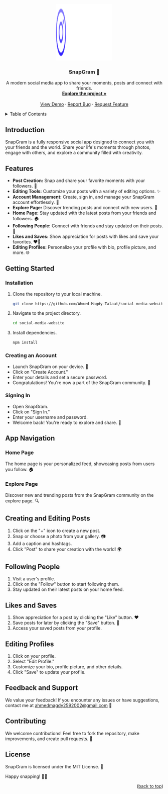 <!DOCTYPE html>
<html lang="en">
<head>
  <meta charset="UTF-8">
  <meta name="viewport" content="width=device-width, initial-scale=1.0">
</head>
<body>

<a name="readme-top"></a>

<!-- Project Shields -->
<div align="center">
  <a href="https://github.com/Ahmed-Magdy-Talaat/social-media-website">
    <!-- Replace the path with your SnapGram logo -->
    <img src="Client Side/public/assets/images/logo.svg" alt="Logo" width="180" height="180">
  </a>

  <h3 align="center">SnapGram 📸</h3>

  <p align="center">
    A modern social media app to share your moments, posts and connect with friends.
    <br />
    <a href="https://github.com/Ahmed-Magdy-Talaat/social-media-website"><strong>Explore the project »</strong></a>
    <br />
    <br />
    <a href="https://social-media-website-beta.vercel.app/">View Demo</a>
    ·
    <a href="https://github.com/Ahmed-Magdy-Talaat/social-media-website/issues">Report Bug</a>
    ·
    <a href="https://github.com/Ahmed-Magdy-Talaat/social-media-website/issues">Request Feature</a>
  </p>
</div>

<!-- Table of Contents -->
<details>
  <summary>Table of Contents</summary>
  <ol>
    <li><a href="#introduction">Introduction</a></li>
    <li><a href="#features">Features</a></li>
    <li><a href="#getting-started">Getting Started</a>
      <ul>
        <li><a href="#installation">Installation</a></li>
        <li><a href="#creating-an-account">Creating an Account</a></li>
        <li><a href="#signing-in">Signing In</a></li>
      </ul>
    </li>
    <li><a href="#app-navigation">App Navigation</a>
      <ul>
        <li><a href="#home-page">Home Page</a></li>
        <li><a href="#explore-page">Explore Page</a></li>
      </ul>
    </li>
    <li><a href="#creating-and-editing-posts">Creating and Editing Posts</a></li>
    <li><a href="#following-people">Following People</a></li>
    <li><a href="#likes-and-saves">Likes and Saves</a></li>
    <li><a href="#editing-profiles">Editing Profiles</a></li>
    <li><a href="#feedback-and-support">Feedback and Support</a></li>
    <li><a href="#contributing">Contributing</a></li>
    <li><a href="#license">License</a></li>
  </ol>
</details>

<!-- Introduction -->
## Introduction

SnapGram is a fully responsive social app designed to connect you with your friends and the world. Share your life's moments through photos, engage with others, and explore a community filled with creativity.


<!-- Features -->
## Features

- **Post Creation:** Snap and share your favorite moments with your followers. 📸
- **Editing Tools:** Customize your posts with a variety of editing options. ✨
- **Account Management:** Create, sign in, and manage your SnapGram account effortlessly. 🤳
- **Explore Page:** Discover trending posts and connect with new users. 🚀
- **Home Page:** Stay updated with the latest posts from your friends and followers. 🏠
- **Following People:** Connect with friends and stay updated on their posts. 👥
- **Likes and Saves:** Show appreciation for posts with likes and save your favorites. ❤️🔖
- **Editing Profiles:** Personalize your profile with bio, profile picture, and more. 🌐

<!-- Getting Started -->
## Getting Started

### Installation

1. Clone the repository to your local machine.

    ```sh
    git clone https://github.com/Ahmed-Magdy-Talaat/social-media-website.git
    ```

2. Navigate to the project directory.

    ```sh
    cd social-media-website
    ```

3. Install dependencies.

    ```sh
    npm install
    ```

### Creating an Account

- Launch SnapGram on your device. 📱
- Click on "Create Account."
- Enter your details and set a secure password.
- Congratulations! You're now a part of the SnapGram community. 🎉

### Signing In

- Open SnapGram.
- Click on "Sign In."
- Enter your username and password.
- Welcome back! You're ready to explore and share. 🚀

<!-- App Navigation -->
## App Navigation

### Home Page

The home page is your personalized feed, showcasing posts from users you follow. 🏠

### Explore Page

Discover new and trending posts from the SnapGram community on the explore page. 🔍

<!-- Creating and Editing Posts -->
## Creating and Editing Posts

1. Click on the "+" icon to create a new post.
2. Snap or choose a photo from your gallery. 📷
3. Add a caption and hashtags.
4. Click "Post" to share your creation with the world! 🌍

<!-- Following People -->
## Following People

1. Visit a user's profile.
2. Click on the "Follow" button to start following them.
3. Stay updated on their latest posts on your home feed.

<!-- Likes and Saves -->
## Likes and Saves

1. Show appreciation for a post by clicking the "Like" button. ❤️
2. Save posts for later by clicking the "Save" button. 🔖
3. Access your saved posts from your profile.

<!-- Editing Profiles -->
## Editing Profiles

1. Click on your profile.
2. Select "Edit Profile."
3. Customize your bio, profile picture, and other details.
4. Click "Save" to update your profile.

<!-- Feedback and Support -->
## Feedback and Support

We value your feedback! If you encounter any issues or have suggestions, contact me at ahmedmagdy2592002@gmail.com 💌

<!-- Contributing -->
## Contributing

We welcome contributions! Feel free to fork the repository, make improvements, and create pull requests. 🤝

<!-- License -->
## License

SnapGram is licensed under the MIT License. 📜

Happy snapping! 📸✨

<!-- Back to Top -->
<p align="right">(<a href="#readme-top">back to top</a>)</p>

</body>
</html>
